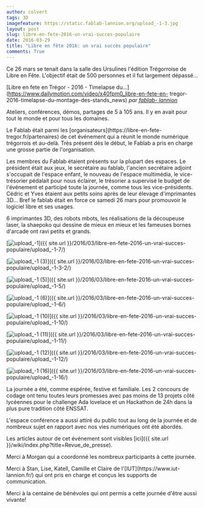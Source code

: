 ```yaml
---
author: colvert
tags: 3D
imagefeature: https://static.fablab-lannion.org/upload_-1-3.jpg
layout: post
slug: libre-en-fete-2016-un-vrai-succes-populaire
date: 2016-03-29
title: "Libre en fête 2016: un vrai succès populaire"
comments: True
---
```

Ce 26 mars se tenait dans la salle des Ursulines l'édition Trégorroise de
Libre en Fête. L'objectif était de 500 personnes et il fut largement dépassé…



[Libre en fete en Trégor - 2016 - Timelapse
du…](https://www.dailymotion.com/video/x40fpm0_libre-en-fete-en-
tregor-2016-timelapse-du-montage-des-stands_news) _par [fablab-
lannion](https://www.dailymotion.com/fablab-lannion)_

Ateliers, conférences, démos, partages de 5 à 105 ans. Il y en avait pour tout
le monde et pour tous les domaines.

Le Fablab était parmi les [organisateurs](https://libre-en-fete-
tregor.fr/partenaires) de cet événement qui a réunit le monde numérique
trégorrois et au-delà. Très présent dès le début, le Fablab a pris en charge
une grosse partie de l'organisation.

Les membres du Fablab étaient présents sur la plupart des espaces. Le
président était aux jeux, le secrétaire au fablab, l'ancien secrétaire adjoint
s'occupait de l'espace enfant, le nouveau de l'espace multimédia, le vice-
trésorier pédalait pour nous éclairer, le trésorier a supervisé le budget de
l'événement et participé toute la journée, comme tous les vice-présidents.
Cédric et Yves étaient aux petits soins après de leur élevage d'imprimantes
3D… Bref le fablab était en force ce samedi 26 mars pour promouvoir le
logiciel libre et ses usages.

6 imprimantes 3D, des robots mbots, les réalisations de la découpeuse laser,
la shaepoko qui dessine de mieux en mieux et les fameuses bornes d'arcade ont
ravi petits et grands.

[![upload_-1](https://static.fablab-lannion.org/upload_-1-150x150.jpg)]({{ site.url }}/2016/03/libre-en-fete-2016-un-vrai-succes-populaire/upload_-1-7/)

[![upload_-1
\(3\)](https://static.fablab-lannion.org/upload_-1-3-150x150.jpg)]({{ site.url }}/2016/03/libre-en-fete-2016-un-vrai-succes-
populaire/upload_-1-3-2/)

[![upload_-1
\(5\)](https://static.fablab-lannion.org/upload_-1-5-150x150.jpg)]({{ site.url }}/2016/03/libre-en-fete-2016-un-vrai-succes-populaire/upload_-1-5/)

  

[![upload_-1
\(6\)](https://static.fablab-lannion.org/upload_-1-6-150x150.jpg)]({{ site.url }}/2016/03/libre-en-fete-2016-un-vrai-succes-populaire/upload_-1-6/)

[![upload_-1
\(10\)](https://static.fablab-lannion.org/upload_-1-10-150x150.jpg)]({{ site.url }}/2016/03/libre-en-fete-2016-un-vrai-succes-populaire/upload_-1-10/)

[![upload_-1
\(11\)](https://static.fablab-lannion.org/upload_-1-11-150x150.jpg)]({{ site.url }}/2016/03/libre-en-fete-2016-un-vrai-succes-populaire/upload_-1-11/)

  

[![upload_-1
\(12\)](https://static.fablab-lannion.org/upload_-1-12-150x150.jpg)]({{ site.url }}/2016/03/libre-en-fete-2016-un-vrai-succes-populaire/upload_-1-12/)

[![upload_-1
\(16\)](https://static.fablab-lannion.org/upload_-1-16-150x150.jpg)]({{ site.url }}/2016/03/libre-en-fete-2016-un-vrai-succes-populaire/upload_-1-16/)

  

La journée a été, comme espérée, festive et familiale. Les 2 concours de
codage ont tenu toutes leurs promesses avec pas moins de 13 projets côté
lycéennes pour le challenge Ada lovelace et un Hackathon de 24h dans la plus
pure tradition côté ENSSAT.

L'espace conférence a aussi attiré du public tout au long de la journée et de
nombreux sujet en rapport avec nos vies numériques ont été abordés.

Les articles autour de cet événement sont visibles [ici]({{ site.url }}/wiki/index.php?title=Revue_de_presse).

Merci à Morgan qui a coordonné les nombreux participants à cette journée.

Merci à Stan, Lise, Katell, Camille et Claire de l'[IUT](https://www.iut-
lannion.fr/) qui ont pris en charge et conçus les supports de communication.

Merci à la centaine de bénévoles qui ont permis a cette journée d'être aussi
vivante!


